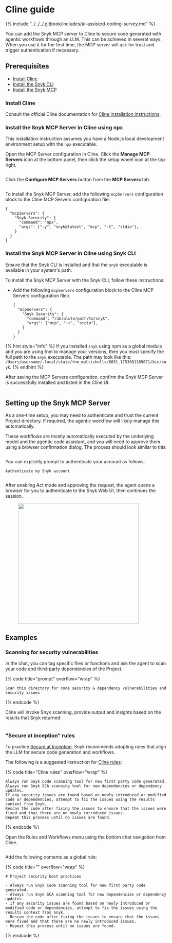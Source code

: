 # Cline guide

{% include "../../../.gitbook/includes/ai-assisted-coding-survey.md" %}

You can add the Snyk MCP server to Cline to secure code generated with agentic workflows through an LLM. This can be achieved in several ways. When you use it for the first time, the MCP server will ask for trust and trigger authentication if necessary.

## Prerequisites

* [Install Cline](cline-guide.md#install-cline)
* [Install the Snyk CLI](../../../cli-ide-and-ci-cd-integrations/snyk-cli/install-or-update-the-snyk-cli/)
* [Install the Snyk MCP](cline-guide.md#install-the-snyk-mcp-server-in-cline-using-npx)

### Install Cline

Consult the official Cline documentation for [Cline installation instructions](https://docs.cline.bot/getting-started/installing-cline).

### Install the Snyk MCP Server in Cline using npx

This installation instruction assumes you have a Node.js local development environment setup with the `npx` executable.

Open the MCP Server configuration in Cline. Click the **Manage MCP Servers** icon at the bottom panel, then click the setup wheel icon at the top right.

<figure><img src="../../../.gitbook/assets/image (95).png" alt=""><figcaption></figcaption></figure>

Click the **Configure MCP Servers** button from the **MCP Servers** tab:

<figure><img src="../../../.gitbook/assets/image (96).png" alt=""><figcaption></figcaption></figure>

To install the Snyk MCP Server, add the following `mcpServers` configuration block to the Cline MCP Servers configuration file:

```
{
  "mcpServers": {
    "Snyk Security": {
      "command": "npx",
      "args": ["-y", "snyk@latest", "mcp", "-t", "stdio"],
    }
  }
}
```

### Install the Snyk MCP Server in Cline using Snyk CLI&#x20;

Ensure that the Snyk CLI is installed and that the `snyk` executable is available in your system's path.

To install the Snyk MCP Server with the Snyk CLI, follow these instructions:

*   Add the following `mcpServers` configuration block to the Cline MCP Servers configuration file:\


    ```
    {
      "mcpServers": {
        "Snyk Security": {
          "command": "/absolute/path/to/snyk",
          "args": ["mcp", "-t", "stdio"],
        }
      }
    }
    ```

{% hint style="info" %}
&#x20;If you installed `snyk` using npm as a global module and you are using fnm to manage your versions, then you must specify the full path to the `snyk` executable. The path may look like this: `/Users/username/.local/state/fnm_multishells/8831_1753881185071/bin/snyk`.
{% endhint %}

After saving the MCP Servers configuration, confirm the Snyk MCP Server is successfully installed and listed in the Cline UI.

<figure><img src="../../../.gitbook/assets/image (97).png" alt=""><figcaption></figcaption></figure>

## Setting up the Snyk MCP Server

As a one-time setup, you may need to authenticate and trust the current Project directory. If required, the agentic workflow will likely manage this automatically.

These workflows are mostly automatically executed by the underlying model and the agentic code assistant, and you will need to approve them using a browser confirmation dialog. The process should look similar to this:

<figure><img src="../../../.gitbook/assets/image (89).png" alt=""><figcaption></figcaption></figure>

You can explicitly prompt to authenticate your account as follows:

```
Authenticate my Snyk account
```

<figure><img src="../../../.gitbook/assets/image (98).png" alt=""><figcaption></figcaption></figure>

After enabling Act mode and approving the request, the agent opens a browser for you to authenticate to the Snyk Web UI, then continues the session.

<figure><img src="../../../.gitbook/assets/image (91).png" alt="" width="375"><figcaption></figcaption></figure>

## Examples

### Scanning for security vulnerabilities

In the chat, you can tag specific files or functions and ask the agent to scan your code and third-party dependencies of the Project.

{% code title="prompt" overflow="wrap" %}
```
Scan this directory for code security & dependency vulnerabilities and security issues
```
{% endcode %}

Cline will invoke Snyk scanning, provide output and insights based on the results that Snyk returned:

<figure><img src="../../../.gitbook/assets/image (99).png" alt=""><figcaption></figcaption></figure>

### "Secure at inception" rules

To practice [Secure at Inception](https://snyk.io/solutions/secure-ai-generated-code/), Snyk recommends adopting rules that align the LLM for secure code generation and workflows.

The following is a suggested instruction for [Cline rules](https://docs.cline.bot/features/cline-rules):

{% code title="Cline rules" overflow="wrap" %}
```
Always run Snyk Code scanning tool for new first party code generated.
Always run Snyk SCA scanning tool for new dependencies or dependency updates.
If any security issues are found based on newly introduced or modified code or dependencies, attempt to fix the issues using the results context from Snyk.
Rescan the code after fixing the issues to ensure that the issues were fixed and that there are no newly introduced issues.
Repeat this process until no issues are found.
```
{% endcode %}

Open the Rules and Workflows menu using the bottom chat navigation from Cline.

<figure><img src="../../../.gitbook/assets/image (100).png" alt=""><figcaption></figcaption></figure>

Add the following contents as a global rule:

{% code title="" overflow="wrap" %}
```
# Project security best practices

- Always run Snyk Code scanning tool for new first party code generated.
- Always run Snyk SCA scanning tool for new dependencies or dependency updates.
- If any security issues are found based on newly introduced or modified code or dependencies, attempt to fix the issues using the results context from Snyk.
- Rescan the code after fixing the issues to ensure that the issues were fixed and that there are no newly introduced issues.
- Repeat this process until no issues are found.
```
{% endcode %}
